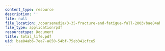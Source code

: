 ```yaml
---
content_type: resource
description: ''
file: null
file_location: /coursemedia/3-35-fracture-and-fatigue-fall-2003/bae84ab67ea7a85054bf75eb341cfce5_total_life.pdf
file_type: application/pdf
resourcetype: Document
title: total_life.pdf
uid: bae84ab6-7ea7-a850-54bf-75eb341cfce5
---
```

